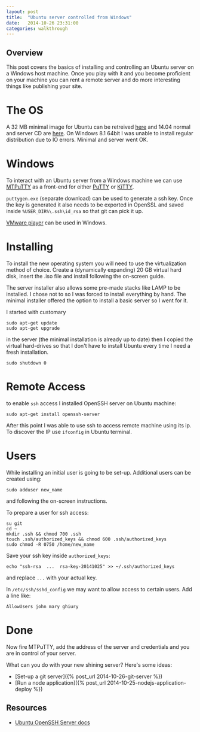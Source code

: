 ```yaml
---
layout: post
title:  "Ubuntu server controlled from Windows"
date:   2014-10-26 23:31:00
categories: walkthrough
---
```


Overview
--------

This post covers the basics of installing and controlling 
an Ubuntu server on a Windows host machine. Once you play with it 
and you become proficient on your machine 
you can rent a remote server and do more interesting
things like publishing your site.


The OS
======

A 32 MB minimal image for Ubuntu can be retreived 
[here](https://help.ubuntu.com/community/Installation/MinimalCD)
and 14.04 normal and server CD are 
[here](http://de.releases.ubuntu.com/trusty/). On Windows 8.1 64bit I was
unable to install regular distribution due to IO errors. Minimal and
server went OK. 


Windows
=======

To interact with an Ubuntu server from a Windows machine we can use 
[MTPuTTY](http://ttyplus.com/multi-tabbed-putty/) as a front-end for either 
[PuTTY](http://www.chiark.greenend.org.uk/~sgtatham/putty/download.html) or
[KiTTY](http://www.9bis.net/kitty/?page=Download).

`puttygen.exe` (separate download) can be used to generate a ssh key. 
Once the key is generated it also needs to be exported in OpenSSL
and saved inside `%USER_DIR%\.ssh\id_rsa` so that git can pick it up.

[VMware player](https://my.vmware.com/web/vmware/free#desktop_end_user_computing/vmware_player/4_0)
can be used in Windows.


Installing
==========

To install the new operating system you will need to use the virtualization
method of choice. Create a (dynamically expanding) 20 GB virtual hard disk,
insert the .iso file and install following the on-screen guide.

The server installer also allows some pre-made stacks
like LAMP to be installed. I chose not to so I was forced to install everything by hand.
The minimal installer offered the option to install a basic server so I went for it.

I started with customary

    sudo apt-get update
    sudo apt-get upgrade
	
in the server (the minimal installation is already up to date)
then I copied the virtual hard-drives so that I don't have to install Ubuntu
every time I need a fresh installation.

    sudo shutdown 0


Remote Access
=============

to enable `ssh` access I installed OpenSSH server on Ubuntu machine:

    sudo apt-get install openssh-server
	
After this point I was able to use ssh to access remote machine using its ip.
To discover the IP use `ifconfig` in Ubuntu terminal.


Users
=====

While installing an initial user is going to be set-up.
Additional users can be created using:

	sudo adduser new_name

and following the on-screen instructions.

To prepare a user for ssh access: 

	su git
	cd ~
	mkdir .ssh && chmod 700 .ssh
	touch .ssh/authorized_keys && chmod 600 .ssh/authorized_keys
	sudo chmod -R 0750 /home/new_name

Save your ssh key inside `authorized_keys`:

	echo "ssh-rsa  ...  rsa-key-20141025" >> ~/.ssh/authorized_keys

and replace `...` with your actual key.

In `/etc/ssh/sshd_config`  we may want to allow access to certain users.
Add a line like:

	AllowUsers john mary ghiury


Done
====

Now fire MTPuTTY, add the address of the server and credentials and you are 
in control of your server.

What can you do with your new shining server? Here's some ideas: 

- [Set-up a git server]({% post_url 2014-10-26-git-server %}) 
- [Run a node application]({% post_url 2014-10-25-nodejs-application-deploy %}) 


Resources
---------

- [Ubuntu OpenSSH Server docs](https://help.ubuntu.com/lts/serverguide/openssh-server.html)

